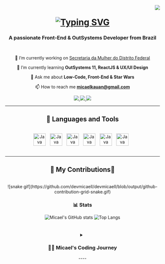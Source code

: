 <img align="right" src="https://visitor-badge.laobi.icu/badge?page_id=devmicaell.devmicaell" />

<h1 align="center">
  <a href="https://git.io/typing-svg">
    <img src="https://readme-typing-svg.demolab.com?font=&size=35&center=true&vCenter=true&pause=1000&color=FFE81F&random=false&width=435&lines=Hello+World!%F0%9F%91%8B;I'm+Micael+Freitas!" alt="Typing SVG" />
  </a>
</h1>

<h3 align="center">A passionate Front-End & OutSystems Developer from Brazil</h3>

<br />

<div align="center">

🔭 I’m currently working on [Secretaria da Mulher do Distrito Federal](https://www.mulher.df.gov.br)

🌱 I’m currently learning **OutSystems 11, ReactJS & UX/UI Design**

💬 Ask me about **Low-Code, Front-End & Star Wars**

📫 How to reach me **micaelkauan@gmail.com**

</div>

<div align="center">
  <a href="mailto:micaelkauan@gmail.com">
    	<img src ="https://img.shields.io/badge/Gmail-D14836?style=for-the-badge&logo=gmail&logoColor=white" />
  </a>
  <a href="https://www.linkedin.com/in/micael-chagas/" target="_blank">
    <img src="https://img.shields.io/badge/LinkedIn-0077B5?style=for-the-badge&logo=linkedin&logoColor=white" target="_blank" />
  </a>
  <a href="https://personal-3oeql6ab.outsystemscloud.com/Portfolio/Home" target="_blank">
    <img src="https://img.shields.io/badge/Portfolio-255E63?style=for-the-badge&logo=About.me&logoColor=white" target="_blank" />
  </a>
</div>

<hr/>

<h2 align="center"> 🧰 Languages and Tools </h2>
<br>
  <div align="center">
    <img alt="Java" width="40px" style="padding-right:10px;" src="https://cdn.jsdelivr.net/gh/devicons/devicon@latest/icons/html5/html5-original.svg" />
    <img alt="Java" width="40px" style="padding-right:10px;" src="https://cdn.jsdelivr.net/gh/devicons/devicon@latest/icons/css3/css3-original.svg" />
    <img alt="Java" width="40px" style="padding-right:10px;" src="https://cdn.jsdelivr.net/gh/devicons/devicon@latest/icons/javascript/javascript-original.svg" />
    <img alt="Java" width="40px" style="padding-right:10px;" src="https://cdn.jsdelivr.net/gh/devicons/devicon@latest/icons/react/react-original.svg" />
    <img alt="Java" width="40px" style="padding-right:10px;" src="https://cdn.jsdelivr.net/gh/devicons/devicon@latest/icons/c/c-original.svg" />
    <img alt="Java" width="40px" style="padding-right:10px;" src="https://cdn.jsdelivr.net/gh/devicons/devicon@latest/icons/azuresqldatabase/azuresqldatabase-original.svg" />
</div>

<br/>
<hr/>

<div align="center">
  <h2>🐍 My Contributions🐍</h2>
  <br>
![snake gif](https://github.com/devmicaell/devmicaell/blob/output/github-contribution-grid-snake.gif)


### 📊 Stats

![Micael's GitHub stats](https://github-readme-stats.vercel.app/api?username=devmicaell&show_icons=true&theme=vision-friendly-dark)
![Top Langs](https://github-readme-stats.vercel.app/api/top-langs/?username=devmicaell&layout=compact&theme=vision-friendly-dark)

#

<details>
  <summary><h3>👨‍💻 Micael's Coding Journey</h3></summary>
pintopt
  
</details>
----

